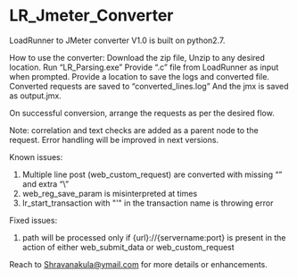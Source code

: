 # LR_Jmeter_Converter
LoadRunner to JMeter converter V1.0  is built on python2.7.


How to use the converter:
Download the zip file,
Unzip to any desired location.
Run “LR_Parsing.exe”
Provide “.c” file from LoadRunner as input when prompted.
Provide a location to save the logs and converted file.
Converted requests are saved to “converted_lines.log”
And the jmx is saved as output.jmx.

On successful conversion, arrange the requests as per the desired flow.

Note: correlation and text checks are added as a parent node to the request.
	Error handling will be improved in next versions.
	
Known issues:
1.	Multiple line post (web_custom_request) are converted with missing “” and extra “\”
2.	web_reg_save_param is misinterpreted at times
3.	lr_start_transaction with "'" in the transaction name is throwing error

Fixed issues:

1.	path will be processed only if {url}://{servername:port} is present in the action of either web_submit_data or web_custom_request

Reach to Shravanakula@ymail.com for more details or enhancements. 
	
